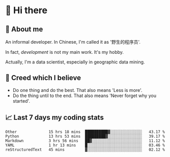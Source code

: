 # 👋 Hi there

## :speech_balloon: About me

An informal developer. In Chinese, I'm called it as '野生的程序员'.

In fact, _development_ is not my main work. It's my hobby.

Actually, I'm a data scientist, especially in geographic data mining.

## :see_no_evil: Creed which I believe

- Do one thing and do the best. That also means 'Less is more'.
- Do the thing until to the end. That also means 'Never forget why you started'.

## :chart_with_upwards_trend: Last 7 days my coding stats

<!--START_SECTION:waka-->
```text
Other              15 hrs 18 mins  ██████████▓░░░░░░░░░░░░░░   43.17 % 
Python             13 hrs 53 mins  █████████▓░░░░░░░░░░░░░░░   39.17 % 
Markdown           3 hrs 56 mins   ██▓░░░░░░░░░░░░░░░░░░░░░░   11.12 % 
YAML               1 hr 13 mins    █░░░░░░░░░░░░░░░░░░░░░░░░   03.46 % 
reStructuredText   45 mins         ▓░░░░░░░░░░░░░░░░░░░░░░░░   02.12 % 
```
<!--END_SECTION:waka-->

